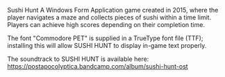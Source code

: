 Sushi Hunt
A Windows Form Application game created in 2015, where the player navigates a maze and collects pieces of sushi within a time limit. Players can achieve high scores depending on their completion time.

The font "Commodore PET" is supplied in a TrueType font file (TTF); installing this will allow SUSHI HUNT to display in-game text properly.

The soundtrack to SUSHI HUNT is available here: https://postapocolyptica.bandcamp.com/album/sushi-hunt-ost
